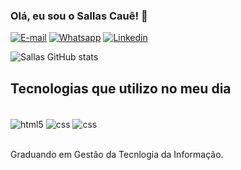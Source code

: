 ### Olá, eu sou o Sallas Cauê! 👋
[![E-mail](https://img.shields.io/badge/Gmail-D14836?style=for-the-badge&logo=gmail&logoColor=white)](https://mail.google.com/mail/u/1/#inbox) 
[![Whatsapp](https://img.shields.io/badge/WhatsApp-25D366?style=for-the-badge&logo=whatsapp&logoColor=white)](https://wa.me/5575988988813)
[![Linkedin](https://img.shields.io/badge/LinkedIn-0077B5?style=for-the-badge&logo=linkedin&logoColor=white)](https://www.linkedin.com/in/sallas-cau%C3%AA-diana-ara%C3%BAjo-4324231b5/)

![Sallas GitHub stats](https://github-readme-stats.vercel.app/api?username=sallas-caue&show_icons=true&theme=transparent)

## Tecnologias que utilizo no meu dia
<div style="display: inline_block"><br/>
    <img align="center" alt="html5" src="https://img.shields.io/badge/HTML5-E34F26?style=for-the-badge&logo=html5&logoColor=white">
    <img align="center" alt="css" src="https://img.shields.io/badge/CSS-239120?&style=for-the-badge&logo=css3&logoColor=white">
    <img align="center" alt="css" src="https://img.shields.io/badge/Python-3776AB?style=for-the-badge&logo=python&logoColor=white">
</div><br/>

Graduando em Gestão da Tecnlogia da Informação.
